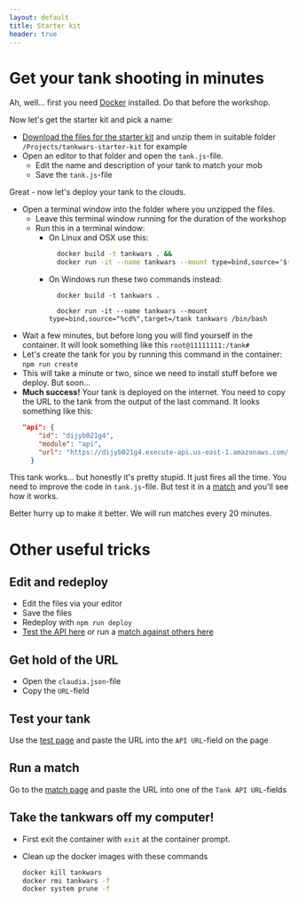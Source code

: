 ```yaml
---
layout: default
title: Starter kit
header: true
---
```


# Get your tank shooting in minutes

Ah, well... first you need [Docker](https://www.docker.com/community-edition) installed. Do that before the workshop.

Now let's get the starter kit and pick a name:
* <a href="{{site.url}}{{site.baseurl}}/assets/tankwars-starter-kit.zip" download>Download the files for the starter kit</a>
and unzip them in suitable folder `/Projects/tankwars-starter-kit` for example
* Open an editor to that folder and open the `tank.js`-file.
  * Edit the name and description of your tank to match your mob
  * Save the `tank.js`-file

Great - now let's deploy your tank to the clouds.

* Open a terminal window into the folder where you unzipped the files.
  * Leave this terminal window running for the duration of the workshop
  * Run this in a terminal window:
    * On Linux and OSX use this:
      ```bash
        docker build -t tankwars . &&
        docker run -it --name tankwars --mount type=bind,source="$(pwd)",target=/tank tankwars /bin/bash
      ```
    * On Windows run these two commands instead:
      ```
        docker build -t tankwars .
      ```
      ```
        docker run -it --name tankwars --mount type=bind,source="%cd%",target=/tank tankwars /bin/bash
      ```
* Wait a few minutes, but before long you will find yourself in the container. It will look something like this `root@11111111:/tank#`
* Let's create the tank for you by running this command in the container: `npm run create`
* This will take a minute or two, since we need to install stuff before we deploy. But soon...
* **Much success!** Your tank is deployed on the internet. You need to copy the URL to the tank from the output of the last command. It looks something like this:
  ```json
  "api": {
      "id": "dijyb021g4",
      "module": "api",
      "url": "https://dijyb021g4.execute-api.us-east-1.amazonaws.com/latest" // <== copy this URL
    }
  ```

This tank works... but honestly it's pretty stupid. It just fires all the time. You need to improve the code in `tank.js`-file.
But test it in a [match](http://www.marcusoft.net/tankwars/pages/match.html) and you'll see how it works.

Better hurry up to make it better. We will run matches every 20 minutes.

# Other useful tricks

## Edit and redeploy
* Edit the files via your editor
* Save the files
* Redeploy with `npm run deploy`
* [Test the API here](http://www.marcusoft.net/tankwars/pages/test.html) or run a [match against others here](http://www.marcusoft.net/tankwars/pages/match.html)

## Get hold of the URL
* Open the `claudia.json`-file
* Copy the `URL`-field

## Test your tank
Use the [test page](http://www.marcusoft.net/tankwars/pages/test.html) and paste the URL into the `API URL`-field on the page

## Run a match
Go to the [match page](http://www.marcusoft.net/tankwars/pages/match.html) and paste the URL into one of the `Tank API URL`-fields

## Take the tankwars off my computer!
* First exit the container with `exit` at the container prompt.

* Clean up the docker images with these commands
  ``` bash
  docker kill tankwars
  docker rmi tankwars -f
  docker system prune -f
  ```
